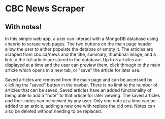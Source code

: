 # CBC News Scraper
## With notes!

In this simple web app, a user can interact with a MongoDB database using cheerio to scrape web pages. The two buttons on the main page header allow the user to either populate the databse or empty it. The articles are scraped from cbc.ca/news and the title, summary, thumbnail image, and a link to the full article are stored in the database. Up to 5 articles are displayed at a time and the user can preview them, click through to the main article which opens in a new tab, or "save" the article for later use. 

Saved articles are removed from the main page and can be accessed by clicking the "saved" button in the navbar. There is no limit to the number of articles that can be saved. Saved articles have an added functionality of being able to add a "note" to that article for later viewing. The saved articles and their notes can be viewed by any user. Only one note at a time can be added to an article, adding a new one with replace the old one. Notes can also be deleted without needing to be replaced. 

